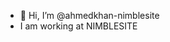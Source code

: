 - 👋 Hi, I’m @ahmedkhan-nimblesite
- I am working at NIMBLESITE

<!---
ahmedkhan-nimblesite/ahmedkhan-nimblesite is a ✨ special ✨ repository because its `README.md` (this file) appears on your GitHub profile.
You can click the Preview link to take a look at your changes.
--->
